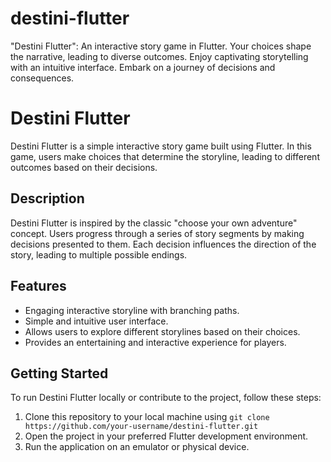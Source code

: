 # destini-flutter
"Destini Flutter": An interactive story game in Flutter. Your choices shape the narrative, leading to diverse outcomes. Enjoy captivating storytelling with an intuitive interface. Embark on a journey of decisions and consequences.
# Destini Flutter

Destini Flutter is a simple interactive story game built using Flutter. In this game, users make choices that determine the storyline, leading to different outcomes based on their decisions.

## Description

Destini Flutter is inspired by the classic "choose your own adventure" concept. Users progress through a series of story segments by making decisions presented to them. Each decision influences the direction of the story, leading to multiple possible endings.

## Features

- Engaging interactive storyline with branching paths.
- Simple and intuitive user interface.
- Allows users to explore different storylines based on their choices.
- Provides an entertaining and interactive experience for players.

## Getting Started

To run Destini Flutter locally or contribute to the project, follow these steps:

1. Clone this repository to your local machine using `git clone https://github.com/your-username/destini-flutter.git`
2. Open the project in your preferred Flutter development environment.
3. Run the application on an emulator or physical device.
